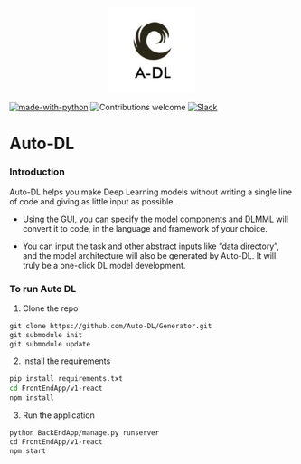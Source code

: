 
<p align="center">
  <img width=30% src="static/AutoDL-Logo.jpg">
</p>

[![made-with-python](https://img.shields.io/badge/Made%20with-Python-1f425f.svg)](https://www.python.org/)
![Contributions welcome](https://img.shields.io/badge/contributions-welcome-orange.svg)
[![Slack](https://img.shields.io/badge/Join%20Our%20Community-Slack-blue)](https://join.slack.com/t/autodl/shared_invite/zt-qagxiwub-ywRM_oBvvF~F7YNtlBqy_Q)

# Auto-DL 

### Introduction
Auto-DL helps you make Deep Learning models without writing a single line of code and giving as little input as possible.

- Using the GUI, you can specify the model components and [DLMML](https://github.com/Auto-DL/DLMML) will convert it to code, in the language and framework of your choice.

- You can input the task and other abstract inputs like “data directory”, and the model architecture will also be generated by Auto-DL. It will truly be a one-click DL model development.

### To run Auto DL

1. Clone the repo

```
git clone https://github.com/Auto-DL/Generator.git
git submodule init
git submodule update
```

2. Install the requirements

```bash
pip install requirements.txt
cd FrontEndApp/v1-react
npm install
```

3. Run the application

```
python BackEndApp/manage.py runserver
cd FrontEndApp/v1-react
npm start
```

